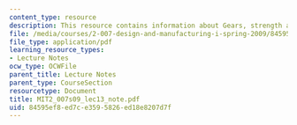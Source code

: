 ```yaml
---
content_type: resource
description: This resource contains information about Gears, strength and gear trains.
file: /media/courses/2-007-design-and-manufacturing-i-spring-2009/84595ef8ed7ce3595826ed18e8207d7f_MIT2_007s09_lec13_note.pdf
file_type: application/pdf
learning_resource_types:
- Lecture Notes
ocw_type: OCWFile
parent_title: Lecture Notes
parent_type: CourseSection
resourcetype: Document
title: MIT2_007s09_lec13_note.pdf
uid: 84595ef8-ed7c-e359-5826-ed18e8207d7f
---
```

